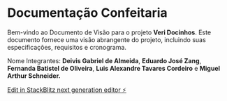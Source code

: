 # Documentação Confeitaria

Bem-vindo ao Documento de Visão para o projeto **Veri Docinhos**. Este documento fornece uma visão abrangente do projeto, incluindo suas especificações, requisitos e cronograma.

Nome Integrantes: **Deivis Gabriel de Almeida**, **Eduardo José Zang**, **Fernanda Batistel de Oliveira**, **Luis Alexandre Tavares Cordeiro** e **Miguel Arthur Schneider.**

[Edit in StackBlitz next generation editor ⚡️](https://stackblitz.com/~/github.com/EduardoZang/DocumentacaoConfeitaria)